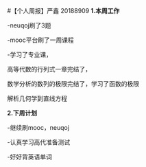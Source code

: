 #【个人周报】严鑫 20188909
**1.本周工作**

-neuqoj刷了3题

-mooc平台刷了一周课程

-学习了专业课，

高等代数的行列式一章完结了，

数学分析的数列的极限完结了，学习了函数的极限

解析几何学到直线方程

**2.下周计划**

-继续刷mooc，neuqoj

-认真学习高代准备测试

-好好背英语单词
